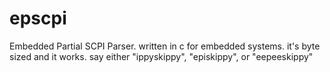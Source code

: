 # epscpi
Embedded Partial SCPI Parser. written in c for embedded systems. it's byte sized and it works. say either "ippyskippy", "episkippy", or "eepeeskippy"
